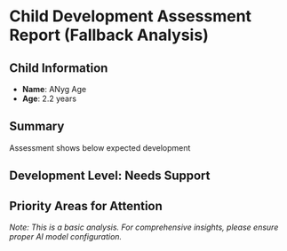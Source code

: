# Child Development Assessment Report (Fallback Analysis)

## Child Information  
- **Name**: ANyg
Age
- **Age**: 2.2 years

## Summary
Assessment shows below expected development

## Development Level: Needs Support

## Priority Areas for Attention


*Note: This is a basic analysis. For comprehensive insights, please ensure proper AI model configuration.*
